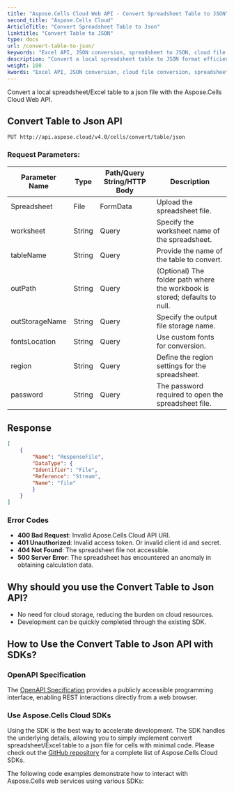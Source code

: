 ```yaml
---
title: "Aspose.Cells Cloud Web API - Convert Spreadsheet Table to JSON"
second_title: "Aspose.Cells Cloud"
ArticleTitle: "Convert Spreadsheet Table to Json"
linktitle: "Convert Table to JSON"
type: docs
url: /convert-table-to-json/
keywords: "Excel API, JSON conversion, spreadsheet to JSON, cloud file conversion, REST API, Aspose.Cells"
description: "Convert a local spreadsheet table to JSON format efficiently using the Excel API. This method enables seamless file processing without the need for cloud storage."
weight: 100
kwords: "Excel API, JSON conversion, cloud file conversion, spreadsheet, REST API, Aspose.Cells, local drive processing, file format conversion"
---
```


Convert a local spreadsheet/Excel table to a json file with the Aspose.Cells Cloud Web API.

## **Convert Table to Json API**

```http
PUT http://api.aspose.cloud/v4.0/cells/convert/table/json
```

### **Request Parameters:**

| Parameter Name    | Type  | Path/Query String/HTTP Body | Description                                        |
|-------------------|-------|-----------------------------|----------------------------------------------------|
| Spreadsheet       | File  | FormData                    | Upload the spreadsheet file.                       |
| worksheet         | String| Query                       | Specify the worksheet name of the spreadsheet.     |
| tableName         | String| Query                       | Provide the name of the table to convert.          |
| outPath           | String| Query                       | (Optional) The folder path where the workbook is stored; defaults to null. |
| outStorageName    | String| Query                       | Specify the output file storage name.              |
| fontsLocation     | String| Query                       | Use custom fonts for conversion.                   |
| region            | String| Query                       | Define the region settings for the spreadsheet.    |
| password          | String| Query                       | The password required to open the spreadsheet file. |

## **Response**

```json
[
    {
        "Name": "ResponseFile",
        "DataType": {
        "Identifier": "File",
        "Reference": "Stream",
        "Name": "file"
        }
    }
]
```

### Error Codes

- **400 Bad Request**: Invalid Apose.Cells Cloud API URI.
- **401 Unauthorized**: Invalid access token. Or invalid client id and secret.
- **404 Not Found**: The spreadsheet file not accessible.
- **500 Server Error**: The spreadsheet has encountered an anomaly in obtaining calculation data.

## Why should you use the Convert Table to Json API?

- No need for cloud storage, reducing the burden on cloud resources.
- Development can be quickly completed through the existing SDK.

## How to Use the Convert Table to Json API with SDKs?

### OpenAPI Specification

The [OpenAPI Specification](https://reference.aspose.cloud/cells/#/ConversionController/ConvertTableToJson) provides a publicly accessible programming interface, enabling REST interactions directly from a web browser.

### Use Aspose.Cells Cloud SDKs

Using the SDK is the best way to accelerate development. The SDK handles the underlying details, allowing you to simply implement convert spreadsheet/Excel table to a json file for cells with minimal code.
Please check out the [GitHub repository](https://github.com/aspose-cells-cloud) for a complete list of Aspose.Cells Cloud SDKs.

The following code examples demonstrate how to interact with Aspose.Cells web services using various SDKs:
